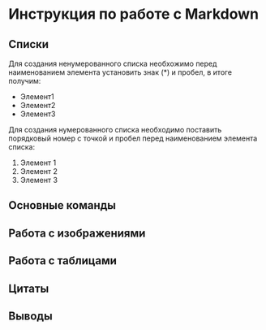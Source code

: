# Инструкция по работе с Markdown

## Списки

Для создания ненумерованного списка необхожимо перед наименованием элемента установить знак (*) и пробел, в итоге получим:

* Элемент1
* Элемент2
* Элемент3


Для создания нумерованного списка необходимо поставить порядковый номер с точкой и пробел перед наименованием элемента списка:
1. Элемент 1
2. Элемент 2
3. Элемент 3

## Основные команды
## Работа с изображениями
## Работа с таблицами
## Цитаты
## Выводы